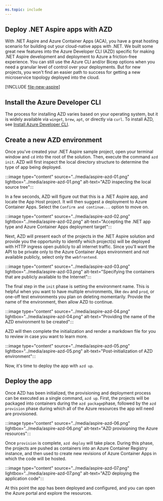 ```yaml
---
ms.topic: include
---
```


## Deploy .NET Aspire apps with AZD

With .NET Aspire and Azure Container Apps (ACA), you have a great hosting scenario for building out your cloud-native apps with .NET. We built some great new features into the Azure Developer CLI (AZD) specific for making .NET Aspire development and deployment to Azure a friction-free experience. You can still use the Azure CLI and/or Bicep options when you need a granular level of control over your deployments. But for new projects, you won't find an easier path to success for getting a new microservice topology deployed into the cloud.

[!INCLUDE [file-new-aspire](../../../includes/file-new-aspire.md)]

## Install the Azure Developer CLI

The process for installing AZD varies based on your operating system, but it is widely available via `winget`, `brew`, `apt`, or directly via `curl`. To install AZD, see [Install Azure Developer CLI](/azure/developer/azure-developer-cli/install-azd).

## Create a new AZD environment

Once you've created your .NET Aspire sample project, open your terminal window and `cd` into the root of the solution. Then, execute the command `azd init`. AZD will first inspect the local directory structure to determine the type of app being deployed.

:::image type="content" source="../media/aspire-azd-01.png" lightbox="../media/aspire-azd-01.png" alt-text="AZD inspecting the local source tree":::

In a few seconds, AZD will figure out that this is a .NET Aspire app, and locate the App Host project. It will then suggest a deployment to Azure Container Apps. Select the `Confirm and continue...` option to move on.

:::image type="content" source="../media/aspire-azd-02.png" lightbox="../media/aspire-azd-02.png" alt-text="Accepting the .NET app type and Azure Container Apps deployment target":::

Next, AZD will present each of the projects in the .NET Aspire solution and provide you the opportunity to identify which project(s) will be deployed with HTTP ingress open publicly to all internet traffic. Since you'll want the API to be private only to the Azure Container Apps environment and *not* available publicly, select only the `webfrontend`.

:::image type="content" source="../media/aspire-azd-03.png" lightbox="../media/aspire-azd-03.png" alt-text="Specifying the containers that are publicly available to the Internet":::

The final step in the `init` phase is setting the environment name. This is helpful when you want to have multiple environments, like `dev` and `prod`, or one-off test environments you plan on deleting momentarily. Provide the name of the environment, then allow AZD to continue.

:::image type="content" source="../media/aspire-azd-04.png" lightbox="../media/aspire-azd-04.png" alt-text="Providing the name of the AZD environment to be created":::

AZD will then complete the initialization and render a markdown file for you to review in case you want to learn more.

:::image type="content" source="../media/aspire-azd-05.png" lightbox="../media/aspire-azd-05.png" alt-text="Post-initialization of AZD environment":::

Now, it's time to deploy the app with `azd up`.

## Deploy the app

Once AZD has been initialized, the provisioning and deployment process can be executed as a single command, `azd up`. First, the projects will be packaged into containers during the `azd package`phase, followed by the `azd provision` phase during which all of the Azure resources the app will need are provisioned.

:::image type="content" source="../media/aspire-azd-06.png" lightbox="../media/aspire-azd-06.png" alt-text="AZD provisioning the Azure resources":::

Once `provision` is complete, `azd deploy` will take place. During this phase, the projects are pushed as containers into an Azure Container Registry instance, and then used to create new revisions of Azure Container Apps in which the code will be hosted.

:::image type="content" source="../media/aspire-azd-07.png" lightbox="../media/aspire-azd-07.png" alt-text="AZD deploying the application code":::

At this point the app has been deployed and configured, and you can open the Azure portal and explore the resources.
